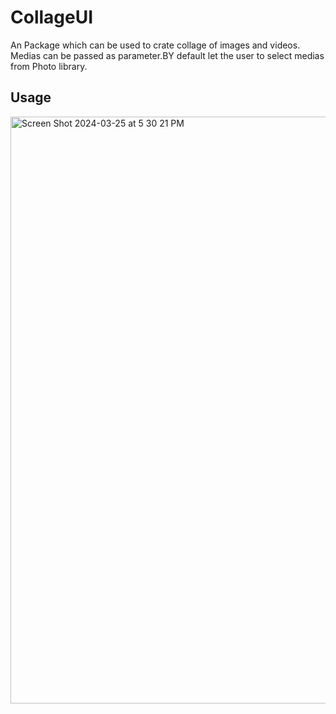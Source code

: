 # CollageUI

An Package which can be used to crate collage of images and videos. Medias can be passed as parameter.BY default let the user to select medias from Photo library.

## Usage

<img width="939" alt="Screen Shot 2024-03-25 at 5 30 21 PM" src="https://github.com/prakashojha/CollageUI/assets/8487111/f2c9d086-6c14-469e-987f-78c7b838e03e">

